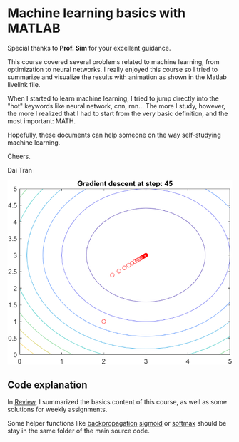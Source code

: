 # Machine learning basics with MATLAB

Special thanks to **Prof. Sim** for your excellent guidance.
 
This course covered several problems related to machine learning, from optimization to neural networks.
I really enjoyed this course so I tried to summarize and visualize the results with animation as shown in the Matlab livelink file.

When I started to learn machine learning, I tried to jump directly into the "hot" keywords like neural network, cnn, rnn...
The more I study, however, the more I realized that I had to start from the very basic definition, and the most important: MATH.

Hopefully, these documents can help someone on the way self-studying machine learning. 

Cheers.

Dai Tran

![image2](illustration/2.png)

## Code explanation

In [Review](Review.mlx), I summarized the basics content of this course, as well as some solutions for weekly assignments.

Some helper functions like [backpropagation](backpropagation_num.m) [sigmoid](sigmoid_func.m) or [softmax](softmax_func.m) should be stay in the same folder of the main source code.




 
